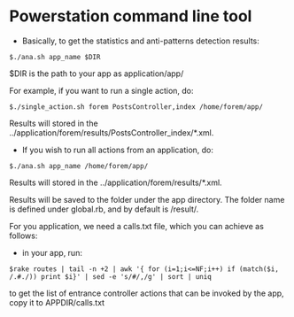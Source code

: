 # Powerstation command line tool

* Basically, to get the statistics and anti-patterns detection results:

```$./ana.sh app_name $DIR```

$DIR is the path to your app as application/app/ 

For example, if you want to run a single action, do:
```
$./single_action.sh forem PostsController,index /home/forem/app/
```

Results will stored in the ../application/forem/results/PostsController_index/*.xml.

* If you wish to run all actions from an application, do:
```
$./ana.sh app_name /home/forem/app/
```
Results will stored in the ../application/forem/results/*.xml.

Results will be saved to the folder under the app directory.
The folder name is defined under global.rb, and by default is /result/.

For you application, we need a calls.txt file, which you can achieve as follows:

* in your app, run:
```
$rake routes | tail -n +2 | awk '{ for (i=1;i<=NF;i++) if (match($i, /.#./)) print $i}' | sed -e 's/#/,/g' | sort | uniq
```
to get the list of entrance controller actions that can be invoked by the app, copy it to APPDIR/calls.txt



